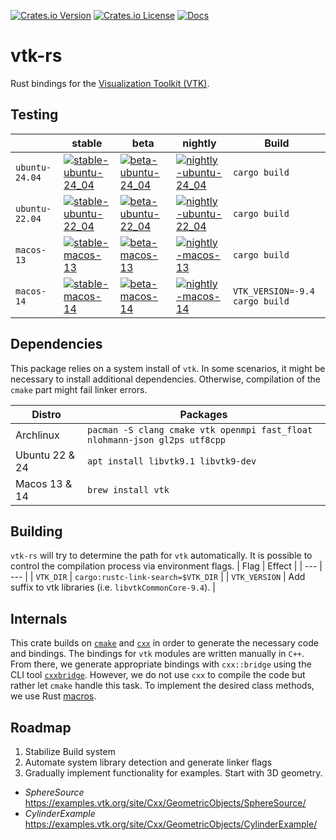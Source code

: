 [![Crates.io Version](https://img.shields.io/crates/v/vtk_rs?style=flat-square)](https://crates.io/crates/vtk-rs)
[![Crates.io License](https://img.shields.io/crates/l/vtk_rs?style=flat-square)](https://github.com/jonaspleyer/vtk-rs/blob/main/LICENSE)
[![Docs](https://img.shields.io/docsrs/vtk-rs?style=flat-square)](https://docs.rs/vtk-rs)

# vtk-rs

Rust bindings for the [Visualization Toolkit (VTK)](https://vtk.org/).

## Testing

| | stable | beta | nightly | Build |
|---|---|---|---|---|
| `ubuntu-24.04` | [![stable-ubuntu-24_04](https://img.shields.io/github/actions/workflow/status/jonaspleyer/vtk-rs/test_stable_ubuntu-24_04.yml?style=flat-square&label=CI)](https://github.com/jonaspleyer/vtk-rs/actions/workflows/test_stable_ubuntu-24_04.yml) |[![beta-ubuntu-24_04](https://img.shields.io/github/actions/workflow/status/jonaspleyer/vtk-rs/test_beta_ubuntu-24_04.yml?style=flat-square&label=CI)](https://github.com/jonaspleyer/vtk-rs/actions/workflows/test_beta_ubuntu-24_04.yml) |[![nightly-ubuntu-24_04](https://img.shields.io/github/actions/workflow/status/jonaspleyer/vtk-rs/test_nightly_ubuntu-24_04.yml?style=flat-square&label=CI)](https://github.com/jonaspleyer/vtk-rs/actions/workflows/test_nightly_ubuntu-24_04.yml) |`cargo build` |
| `ubuntu-22.04` | [![stable-ubuntu-22_04](https://img.shields.io/github/actions/workflow/status/jonaspleyer/vtk-rs/test_stable_ubuntu-22_04.yml?style=flat-square&label=CI)](https://github.com/jonaspleyer/vtk-rs/actions/workflows/test_stable_ubuntu-22_04.yml) |[![beta-ubuntu-22_04](https://img.shields.io/github/actions/workflow/status/jonaspleyer/vtk-rs/test_beta_ubuntu-22_04.yml?style=flat-square&label=CI)](https://github.com/jonaspleyer/vtk-rs/actions/workflows/test_beta_ubuntu-22_04.yml) |[![nightly-ubuntu-22_04](https://img.shields.io/github/actions/workflow/status/jonaspleyer/vtk-rs/test_nightly_ubuntu-22_04.yml?style=flat-square&label=CI)](https://github.com/jonaspleyer/vtk-rs/actions/workflows/test_nightly_ubuntu-22_04.yml) |`cargo build` |
| `macos-13` | [![stable-macos-13](https://img.shields.io/github/actions/workflow/status/jonaspleyer/vtk-rs/test_stable_macos-13.yml?style=flat-square&label=CI)](https://github.com/jonaspleyer/vtk-rs/actions/workflows/test_stable_macos-13.yml) |[![beta-macos-13](https://img.shields.io/github/actions/workflow/status/jonaspleyer/vtk-rs/test_beta_macos-13.yml?style=flat-square&label=CI)](https://github.com/jonaspleyer/vtk-rs/actions/workflows/test_beta_macos-13.yml) |[![nightly-macos-13](https://img.shields.io/github/actions/workflow/status/jonaspleyer/vtk-rs/test_nightly_macos-13.yml?style=flat-square&label=CI)](https://github.com/jonaspleyer/vtk-rs/actions/workflows/test_nightly_macos-13.yml) |`cargo build` |
| `macos-14` | [![stable-macos-14](https://img.shields.io/github/actions/workflow/status/jonaspleyer/vtk-rs/test_stable_macos-14.yml?style=flat-square&label=CI)](https://github.com/jonaspleyer/vtk-rs/actions/workflows/test_stable_macos-14.yml) |[![beta-macos-14](https://img.shields.io/github/actions/workflow/status/jonaspleyer/vtk-rs/test_beta_macos-14.yml?style=flat-square&label=CI)](https://github.com/jonaspleyer/vtk-rs/actions/workflows/test_beta_macos-14.yml) |[![nightly-macos-14](https://img.shields.io/github/actions/workflow/status/jonaspleyer/vtk-rs/test_nightly_macos-14.yml?style=flat-square&label=CI)](https://github.com/jonaspleyer/vtk-rs/actions/workflows/test_nightly_macos-14.yml) |`VTK_VERSION=-9.4 cargo build` |

## Dependencies

This package relies on a system install of `vtk`.
In some scenarios, it might be necessary to install additional dependencies.
Otherwise, compilation of the `cmake` part might fail linker errors.

| Distro | Packages |
| --- | --- |
| Archlinux | `pacman -S clang cmake vtk openmpi fast_float nlohmann-json gl2ps utf8cpp` |
| Ubuntu 22 & 24 | `apt install libvtk9.1 libvtk9-dev` |
| Macos 13 & 14 | `brew install vtk` |

## Building
`vtk-rs` will try to determine the path for `vtk` automatically.
It is possible to control the compilation process via environment flags.
| Flag | Effect |
| --- | --- |
| `VTK_DIR` | `cargo:rustc-link-search=$VTK_DIR` |
| `VTK_VERSION` | Add suffix to vtk libraries (i.e. `libvtkCommonCore-9.4`). |

## Internals
This crate builds on [`cmake`](https://docs.rs/cmake/latest/cmake/) and [`cxx`](https://cxx.rs/)
in order to generate the necessary code and bindings.
The bindings for `vtk` modules are written manually in `C++`.
From there, we generate appropriate bindings with `cxx::bridge` using the CLI tool
[`cxxbridge`](https://crates.io/crates/cxxbridge-cmd).
However, we do not use `cxx` to compile the code but rather let `cmake` handle this task.
To implement the desired class methods, we use Rust
[macros](https://doc.rust-lang.org/reference/macros-by-example.html).

## Roadmap
1. Stabilize Build system
2. Automate system library detection and generate linker flags
3. Gradually implement functionality for examples. Start with 3D geometry.
- *SphereSource*
  https://examples.vtk.org/site/Cxx/GeometricObjects/SphereSource/
- *CylinderExample*
  https://examples.vtk.org/site/Cxx/GeometricObjects/CylinderExample/
